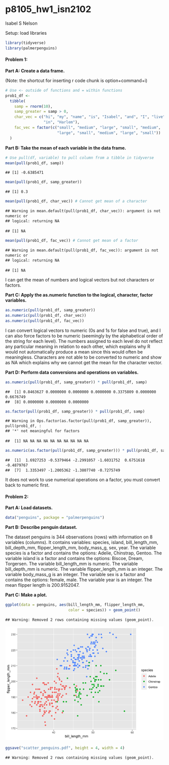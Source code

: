 p8105\_hw1\_isn2102
================
Isabel S Nelson

Setup: load libraries

``` r
library(tidyverse)
library(palmerpenguins)
```

#### Problem 1:

**Part A: Create a data frame.**

(Note: the shortcut for inserting r code chunk is option+command+i)

``` r
# Use <- outside of functions and = within functions
prob1_df <- 
  tibble(
    samp = rnorm(10), 
    samp_greater = samp > 0, 
    char_vec = c("hi", "my", "name", "is", "Isabel", "and", "I", "live", 
                 "in", "Harlem"), 
    fac_vec = factor(c("small", "medium", "large", "small", "medium", 
                       "large", "small", "medium", "large", "small"))
  )
```

**Part B: Take the mean of each variable in the data frame.**

``` r
# Use pull(df, variable) to pull column from a tibble in tidyverse
mean(pull(prob1_df, samp))
```

    ## [1] -0.6385471

``` r
mean(pull(prob1_df, samp_greater))
```

    ## [1] 0.3

``` r
mean(pull(prob1_df, char_vec)) # Cannot get mean of a character
```

    ## Warning in mean.default(pull(prob1_df, char_vec)): argument is not numeric or
    ## logical: returning NA

    ## [1] NA

``` r
mean(pull(prob1_df, fac_vec)) # Cannot get mean of a factor
```

    ## Warning in mean.default(pull(prob1_df, fac_vec)): argument is not numeric or
    ## logical: returning NA

    ## [1] NA

I can get the mean of numbers and logical vectors but not characters or
factors.

**Part C: Apply the as.numeric function to the logical, character,
factor variables.**

``` r
as.numeric(pull(prob1_df, samp_greater))
as.numeric(pull(prob1_df, char_vec)) 
as.numeric(pull(prob1_df, fac_vec))
```

I can convert logical vectors to numeric (0s and 1s for false and true),
and I can also force factors to be numeric (seemingly by the
alphabetical order of the string for each level). The numbers assigned
to each level do not reflect any particular meaning in relation to each
other, which explains why R would not automatically produce a mean since
this would often be meaningless. Characters are not able to be converted
to numeric and show as NA which explains why we cannot get the mean for
the character vector.

**Part D: Perform data conversions and operations on variables.**

``` r
as.numeric(pull(prob1_df, samp_greater)) * pull(prob1_df, samp)
```

    ##  [1] 0.8463627 0.0000000 0.0000000 0.0000000 0.3375809 0.0000000 0.6676749
    ##  [8] 0.0000000 0.0000000 0.0000000

``` r
as.factor(pull(prob1_df, samp_greater)) * pull(prob1_df, samp)
```

    ## Warning in Ops.factor(as.factor(pull(prob1_df, samp_greater)), pull(prob1_df, :
    ## '*' not meaningful for factors

    ##  [1] NA NA NA NA NA NA NA NA NA NA

``` r
as.numeric(as.factor(pull(prob1_df, samp_greater))) * pull(prob1_df, samp)
```

    ##  [1]  1.6927253 -0.5379464 -2.2991057 -1.6031752  0.6751618 -0.4879767
    ##  [7]  1.3353497 -1.2005362 -1.3807740 -0.7275749

It does not work to use numerical operations on a factor, you must
convert back to numeric first.

#### Problem 2:

**Part A: Load datasets.**

``` r
data("penguins", package = "palmerpenguins")
```

**Part B: Describe penguin dataset.**

The dataset penguins is 344 observations (rows) with information on 8
variables (columns). It contains variables: species, island,
bill\_length\_mm, bill\_depth\_mm, flipper\_length\_mm, body\_mass\_g,
sex, year. The variable species is a factor and contains the options:
Adelie, Chinstrap, Gentoo. The variable island is a factor and contains
the options: Biscoe, Dream, Torgersen. The variable bill\_length\_mm is
numeric. The variable bill\_depth\_mm is numeric. The variable
flipper\_length\_mm is an integer. The variable body\_mass\_g is an
integer. The variable sex is a factor and contains the options: female,
male. The variable year is an integer. The mean flipper length is
200.9152047.

**Part C: Make a plot.**

``` r
ggplot(data = penguins, aes(bill_length_mm, flipper_length_mm, 
                            color = species)) + geom_point()
```

    ## Warning: Removed 2 rows containing missing values (geom_point).

![](p8105_hw1_isn2102_files/figure-gfm/plots-1.png)<!-- -->

``` r
ggsave("scatter_penguins.pdf", height = 4, width = 4)
```

    ## Warning: Removed 2 rows containing missing values (geom_point).
